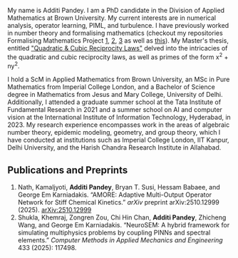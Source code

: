 <p>My name is Additi Pandey. I am a PhD candidate in the Division of Applied Mathematics at Brown University. My current interests are in numerical analysis, operator learning, PIML, and turbulence. I have previously worked in number theory and formalising mathematics (checkout my repositories Formalising Mathematics Project <a href="https://github.com/cyclotomicextension/Formalising-Mathematics-Project-1">1</a>, <a href="https://github.com/cyclotomicextension/Formalising-Mathematics-Project-2">2</a>, <a href="https://github.com/cyclotomicextension/Formalising-Mathematics-Project-3">3</a> as well as <a href="https://xenaproject.wordpress.com/2022/07/29/teaching-formalisation-to-mathematics-undergraduates/">this</a>). My Master's thesis, entitled <a href="https://github.com/cyclotomicextension/MSc-Thesis-Algebraic-Number-Theory-.git">"Quadratic & Cubic Reciprocity Laws"</a> delved into the intricacies of the quadratic and cubic reciprocity laws, as well as primes of the form x<sup>2</sup> + ny<sup>2</sup>.<p>

<p>I hold a ScM in Applied Mathematics from Brown University, an MSc in Pure Mathematics from Imperial College London, and a Bachelor of Science degree in Mathematics from Jesus and Mary College, University of Delhi. Additionally, I attended a graduate summer school at the Tata Institute of Fundamental Research in 2021 and a summer school on AI and computer vision at the International Institute of Information Technology, Hyderabad, in 2023. My research experience encompasses work in the areas of algebraic number theory, epidemic modeling, geometry, and group theory, which I have conducted at institutions such as Imperial College London, IIT Kanpur, Delhi University, and the Harish Chandra Research Institute in Allahabad.<p>
<!-- 
<p>This website features my resume (perhaps, an outdated one), links to my blog, and a selection of projects that I have undertaken to explore my diverse interests. If you share any of these interests, I invite you to visit my blog, where I occasionally offer reflections and insights on my academic experiences, as well as provide guidance on the internship application process. These can be accessed <a href="http://cyclot0micextension.wordpress.com/">here!</a>. Moreover, if you enjoy mathematics and physics-related videos, you can check out my <a href="https://www.youtube.com/@CyclotomicExposition"> YouTube channel</a>.<p> -->
  
<!-- PUBLICATIONS:START -->
<h2 id="publications">Publications and Preprints</h2>

<ol class="pubs">
  
  <li>
    Nath, Kamaljyoti, <strong>Additi Pandey</strong>, Bryan T. Susi, Hessam Babaee, and George Em Karniadakis.
    “AMORE: Adaptive Multi-Output Operator Network for Stiff Chemical Kinetics.”
    <em>arXiv</em> preprint arXiv:2510.12999 (2025).
    <a href="https://arxiv.org/abs/2510.12999" target="_blank" rel="noopener">arXiv:2510.12999</a>
  </li>
  
  <li>
    Shukla, Khemraj, Zongren Zou, Chi Hin Chan, <strong>Additi Pandey</strong>, Zhicheng Wang, and George Em Karniadakis.
    “NeuroSEM: A hybrid framework for simulating multiphysics problems by coupling PINNs and spectral elements.”
    <em>Computer Methods in Applied Mechanics and Engineering</em> 433 (2025): 117498.
  </li>

</ol>


<!-- PUBLICATIONS:END -->


